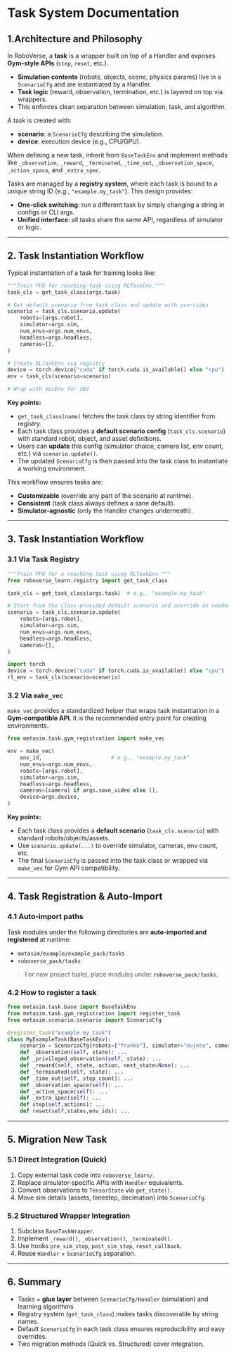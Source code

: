 # Task System Documentation

## 1.Architecture and Philosophy

In RoboVerse, a **task** is a wrapper built on top of a Handler and exposes **Gym-style APIs** (`step`, `reset`, etc.).

* **Simulation contents** (robots, objects, scene, physics params) live in a `ScenarioCfg` and are instantiated by a Handler.
* **Task logic** (reward, observation, termination, etc.) is layered on top via wrappers.
* This enforces clean separation between simulation, task, and algorithm.

A task is created with:

* **scenario**: a `ScenarioCfg` describing the simulation.
* **device**: execution device (e.g., CPU/GPU).

When defining a new task, inherit from `BaseTaskEnv` and implement methods like `_observation`, `_reward`, `_terminated`, `_time_out`, `_observation_space`, `_action_space`, and `_extra_spec`.

Tasks are managed by a **registry system**, where each task is bound to a unique string ID (e.g., `"example.my_task"`). This design provides:

* **One-click switching**: run a different task by simply changing a string in configs or CLI args.
* **Unified interface**: all tasks share the same API, regardless of simulator or logic.
---

## 2. Task Instantiation Workflow

Typical instantiation of a task for training looks like:

```python
"""Train PPO for reaching task using RLTaskEnv."""
task_cls = get_task_class(args.task)

# Get default scenario from task class and update with overrides
scenario = task_cls.scenario.update(
    robots=[args.robot],
    simulator=args.sim,
    num_envs=args.num_envs,
    headless=args.headless,
    cameras=[],
)

# Create RLTaskEnv via registry
device = torch.device("cuda" if torch.cuda.is_available() else "cpu")
env = task_cls(scenario=scenario)

# Wrap with VecEnv for SB3
```

**Key points:**

* `get_task_class(name)` fetches the task class by string identifier from registry.
* Each task class provides a **default scenario config** (`task_cls.scenario`) with standard robot, object, and asset definitions.
* Users can **update** this config (simulator choice, camera list, env count, etc.) via `scenario.update()`.
* The updated `ScenarioCfg` is then passed into the task class to instantiate a working environment.

This workflow ensures tasks are:

* **Customizable** (override any part of the scenario at runtime).
* **Consistent** (task class always defines a sane default).
* **Simulator‑agnostic** (only the Handler changes underneath).

---


## 3. Task Instantiation Workflow

### 3.1 Via Task Registry

```python
"""Train PPO for a reaching task using RLTaskEnv."""
from roboverse_learn.registry import get_task_class

task_cls = get_task_class(args.task)  # e.g., "example.my_task"

# Start from the class-provided default scenario and override as needed
scenario = task_cls.scenario.update(
    robots=[args.robot],
    simulator=args.sim,
    num_envs=args.num_envs,
    headless=args.headless,
    cameras=[],
)

import torch
device = torch.device("cuda" if torch.cuda.is_available() else "cpu")
rl_env = task_cls(scenario=scenario)
```

### 3.2 Via `make_vec`

`make_vec` provides a standardized helper that wraps task instantiation in a **Gym‑compatible API**. It is the recommended entry point for creating environments.

```python
from metasim.task.gym_registration import make_vec

env = make_vec(
    env_id,                      # e.g., "example.my_task"
    num_envs=args.num_envs,
    robots=[args.robot],
    simulator=args.sim,
    headless=args.headless,
    cameras=[camera] if args.save_video else [],
    device=args.device,
)
```

**Key points:**

* Each task class provides a **default scenario** (`task_cls.scenario`) with standard robots/objects/assets.
* Use `scenario.update(...)` to override simulator, cameras, env count, etc.
* The final `ScenarioCfg` is passed into the task class or wrapped via `make_vec` for Gym API compatibility.

---

## 4. Task Registration & Auto‑Import

### 4.1 Auto‑import paths

Task modules under the following directories are **auto‑imported and registered** at runtime:

* `metasim/example/example_pack/tasks`
* `roboverse_pack/tasks`

> For new project tasks, place modules under **`roboverse_pack/tasks`**.

### 4.2 How to register a task

```python
from metasim.task.base import BaseTaskEnv
from metasim.task.gym_registration import register_task
from metasim.scenario.scenario import ScenarioCfg

@register_task("example.my_task")
class MyExampleTask(BaseTaskEnv):
    scenario = ScenarioCfg(robots=["franka"], simulator="mujoco", cameras=[])
    def _observation(self, state): ...
    def _privileged_observation(self, state): ...
    def _reward(self, state, action, next_state=None): ...
    def _terminated(self, state): ...
    def _time_out(self, step_count): ...
    def _observation_space(self): ...
    def _action_space(self): ...
    def _extra_spec(self): ...
    def step(self,actions): ...
    def reset(self,states,env_ids): ...
```

---

## 5. Migration New Task

### 5.1 Direct Integration (Quick)

1. Copy external task code into `roboverse_learn/`.
2. Replace simulator‑specific APIs with `Handler` equivalents.
3. Convert observations to `TensorState` via `get_state()`.
4. Move sim details (assets, timestep, decimation) into `ScenarioCfg`.

### 5.2 Structured Wrapper Integration

1. Subclass `BaseTaskWrapper`.
2. Implement `_reward()`, `_observation()`, `_terminated()`.
3. Use hooks `pre_sim_step`, `post_sim_step`, `reset_callback`.
4. Reuse `Handler` + `ScenarioCfg` separation.

---

## 6. Summary

* Tasks = **glue layer** between `ScenarioCfg/Handler` (simulation) and learning algorithms
* Registry system (`get_task_class`) makes tasks discoverable by string names.
* Default `ScenarioCfg` in each task class ensures reproducibility and easy overrides.
* Two migration methods (Quick vs. Structured) cover integration.
